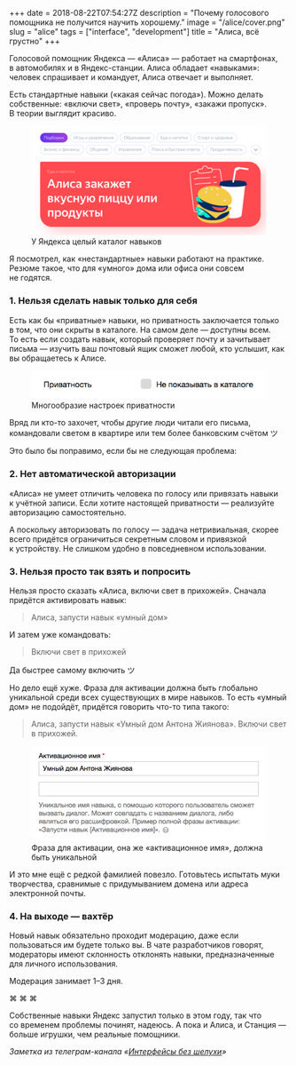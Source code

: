 +++
date = 2018-08-22T07:54:27Z
description = "Почему голосового помощника не получится научить хорошему."
image = "/alice/cover.png"
slug = "alice"
tags = ["interface", "development"]
title = "Алиса, всё грустно"
+++

Голосовой помощник Яндекса — «Алиса» — работает на смартфонах, в автомобилях и в Яндекс-станции. Алиса обладает «навыками»: человек спрашивает и командует, Алиса отвечает и выполняет.

Есть стандартные навыки («какая сейчас погода»). Можно делать собственные: «включи свет», «проверь почту», «закажи пропуск». В теории выглядит красиво.

<figure>
  <img alt="Каталог навыков" src="alice-2.png" class="img-bordered-thin">
  <figcaption>У Яндекса целый каталог навыков</figcaption>
</figure>

Я посмотрел, как «нестандартные» навыки работают на практике. Резюме такое, что для «умного» дома или офиса они совсем не годятся.

### 1. Нельзя сделать навык только для себя

Есть как бы «приватные» навыки, но приватность заключается только в том, что они скрыты в каталоге. На самом деле — доступны всем. То есть если создать навык, который проверяет почту и зачитывает письма — изучить ваш почтовый ящик сможет любой, кто услышит, как вы обращаетесь к Алисе.

<figure>
  <img alt="Настройки приватности" src="alice-4.png" class="img-bordered-thin">
  <figcaption>Многообразие настроек приватности</figcaption>
</figure>

Вряд ли кто-то захочет, чтобы другие люди читали его письма, командовали светом в квартире или тем более банковским счётом ツ

Это было бы поправимо, если бы не следующая проблема:

### 2. Нет автоматической авторизации

«Алиса» не умеет отличить человека по голосу или привязать навыки к учётной записи. Если хотите настоящей приватности — реализуйте авторизацию самостоятельно.

А поскольку авторизовать по голосу — задача нетривиальная, скорее всего придётся ограничиться секретным словом и привязкой к устройству. Не слишком удобно в повседневном использовании.

### 3. Нельзя просто так взять и попросить

Нельзя просто сказать «Алиса, включи свет в прихожей». Сначала придётся активировать навык:

> Алиса, запусти навык «умный дом»

И затем уже командовать:

> Включи свет в прихожей
 
Да быстрее самому включить ツ

Но дело ещё хуже. Фраза для активации должна быть глобально уникальной среди всех существующих в мире навыков. То есть «умный дом» не подойдёт, придётся говорить что-то типа такого:

> Алиса, запусти навык «Умный дом Антона Жиянова». Включи свет в прихожей.

<div class="row">
<div class="col-xs-12 col-sm-10 col-md-8">
<figure>
  <img alt="Активационное имя" src="alice-3.png" class="img-bordered-thin">
  <figcaption>Фраза для активации, она же «активационное имя», должна быть уникальной</figcaption>
</figure>
</div>
</div>

И это мне ещё с редкой фамилией повезло. Готовьтесь испытать муки творчества, сравнимые с придумыванием домена или адреса электронной почты.

### 4. На выходе — вахтёр

Новый навык обязательно проходит модерацию, даже если пользоваться им будете только вы. В чате разработчиков говорят, модераторы имеют склонность отклонять навыки, предназначенные для личного использования.

Модерация занимает 1–3 дня.

<p class="align-center">⌘ ⌘ ⌘</p>

Собственные навыки Яндекс запустил только в этом году, так что со временем проблемы починят, надеюсь. А пока и Алиса, и Станция — больше игрушки, чем реальные помощники.

<div class="row">
<div class="col-xs-12 col-sm-10 col-md-8"><p><em>Заметка из телеграм-канала <span class="nowrap"><i class="far fa-star color-sin"></i> «<a href="https://t.me/dangry">Интерфейсы без шелухи</a>»</span></em></p></div>
</div>

